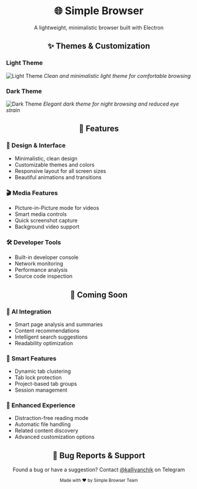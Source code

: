<div align="center">
  <h1>🌐 Simple Browser</h1>
  <p>A lightweight, minimalistic browser built with Electron</p>
</div>

<div align="center">
  <h2>✨ Themes & Customization</h2>
</div>

### Light Theme
![Light Theme](https://github.com/user-attachments/assets/bf7212f7-711f-4e90-9fcf-0ee897f7184b)
*Clean and minimalistic light theme for comfortable browsing*

### Dark Theme
![Dark Theme](https://github.com/user-attachments/assets/919f8d36-ff48-42b8-bb4c-7125b02e0fb3)
*Elegant dark theme for night browsing and reduced eye strain*

<div align="center">
  <h2>🚀 Features</h2>
</div>

### 🎨 Design & Interface
- Minimalistic, clean design
- Customizable themes and colors
- Responsive layout for all screen sizes
- Beautiful animations and transitions

### 🎬 Media Features
- Picture-in-Picture mode for videos
- Smart media controls
- Quick screenshot capture
- Background video support

### 🛠️ Developer Tools
- Built-in developer console
- Network monitoring
- Performance analysis
- Source code inspection

<div align="center">
  <h2>🔮 Coming Soon</h2>
</div>

### 🤖 AI Integration
- Smart page analysis and summaries
- Content recommendations
- Intelligent search suggestions
- Readability optimization

### 📱 Smart Features
- Dynamic tab clustering
- Tab lock protection
- Project-based tab groups
- Session management

### 🎯 Enhanced Experience
- Distraction-free reading mode
- Automatic file handling
- Related content discovery
- Advanced customization options

<div align="center">
  <h2>🐛 Bug Reports & Support</h2>
  <p>Found a bug or have a suggestion? Contact <a href="https://t.me/kalliyanchik">@kalliyanchik</a> on Telegram</p>
</div>

<div align="center">
  <p>
    <sub>Made with ❤️ by Simple Browser Team</sub>
  </p>
</div>

